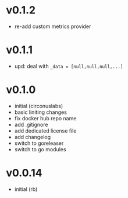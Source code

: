 # v0.1.2

* re-add custom metrics provider

# v0.1.1

* upd: deal with `_data = [null,null,null,...]`

# v0.1.0

* initial (circonuslabs)
* basic liniting changes
* fix docker hub repo name
* add .gitignore
* add dedicated license file
* add changelog
* switch to goreleaser
* switch to go modules

# v0.0.14

* initial (rb)
